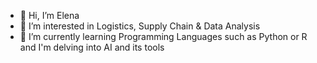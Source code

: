 - 👋 Hi, I’m Elena
- 👀 I’m interested in Logistics, Supply Chain & Data Analysis 
- 🌱 I’m currently learning Programming Languages such as Python or R and I'm delving into AI and its tools


<!---
esanchezlaulhe88/esanchezlaulhe88 is a ✨ special ✨ repository because its `README.md` (this file) appears on your GitHub profile.
You can click the Preview link to take a look at your changes.
--->

